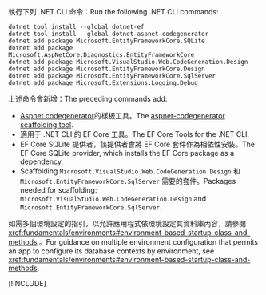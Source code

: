 <span data-ttu-id="f48f4-101">執行下列 .NET CLI 命令：</span><span class="sxs-lookup"><span data-stu-id="f48f4-101">Run the following .NET CLI commands:</span></span>

```dotnetcli
dotnet tool install --global dotnet-ef
dotnet tool install --global dotnet-aspnet-codegenerator
dotnet add package Microsoft.EntityFrameworkCore.SQLite
dotnet add package Microsoft.AspNetCore.Diagnostics.EntityFrameworkCore
dotnet add package Microsoft.VisualStudio.Web.CodeGeneration.Design
dotnet add package Microsoft.EntityFrameworkCore.Design
dotnet add package Microsoft.EntityFrameworkCore.SqlServer
dotnet add package Microsoft.Extensions.Logging.Debug
```

<span data-ttu-id="f48f4-102">上述命令會新增：</span><span class="sxs-lookup"><span data-stu-id="f48f4-102">The preceding commands add:</span></span>

* <span data-ttu-id="f48f4-103">[Aspnet codegenerator](xref:fundamentals/tools/dotnet-aspnet-codegenerator)的樣板工具。</span><span class="sxs-lookup"><span data-stu-id="f48f4-103">The [aspnet-codegenerator scaffolding tool](xref:fundamentals/tools/dotnet-aspnet-codegenerator).</span></span>
* <span data-ttu-id="f48f4-104">適用于 .NET CLI 的 EF Core 工具。</span><span class="sxs-lookup"><span data-stu-id="f48f4-104">The EF Core Tools for the .NET CLI.</span></span>
* <span data-ttu-id="f48f4-105">EF Core SQLite 提供者，該提供者會將 EF Core 套件作為相依性安裝。</span><span class="sxs-lookup"><span data-stu-id="f48f4-105">The EF Core SQLite provider, which installs the EF Core package as a dependency.</span></span>
* <span data-ttu-id="f48f4-106">Scaffolding `Microsoft.VisualStudio.Web.CodeGeneration.Design` 和 `Microsoft.EntityFrameworkCore.SqlServer` 需要的套件。</span><span class="sxs-lookup"><span data-stu-id="f48f4-106">Packages needed for scaffolding: `Microsoft.VisualStudio.Web.CodeGeneration.Design` and `Microsoft.EntityFrameworkCore.SqlServer`.</span></span>

<span data-ttu-id="f48f4-107">如需多個環境設定的指引，以允許應用程式依環境設定其資料庫內容，請參閱 <xref:fundamentals/environments#environment-based-startup-class-and-methods> 。</span><span class="sxs-lookup"><span data-stu-id="f48f4-107">For guidance on multiple environment configuration that permits an app to configure its database contexts by environment, see <xref:fundamentals/environments#environment-based-startup-class-and-methods>.</span></span>

[!INCLUDE[](~/includes/scaffoldTFM-5.md)]
